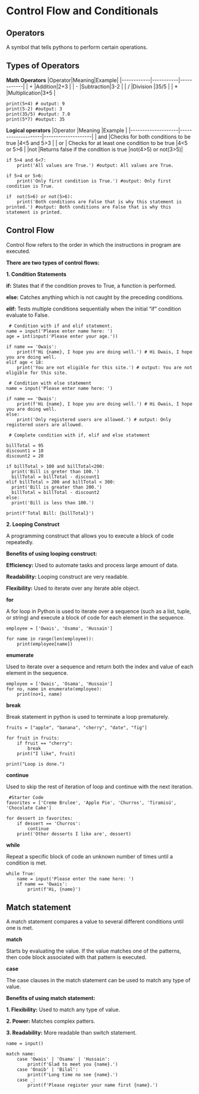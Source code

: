 # Control Flow and Conditionals

## Operators
A symbol that tells pythons to perform certain operations.


## Types of Operators

**Math Operators**
|Operator|Meaning|Example|
|------------|-----------|------------|
| +	     |Addition|2+3        	|
| -	     |Subtraction|3-2	|
| /	     |Division	|35/5	|
| *	     |Multiplication|3*5	|

```
print(5+4) # output: 9
print(5-2) #output: 3
print(35/5) #output: 7.0
print(5*7) #output: 35
```


**Logical operators**
|Operator	|Meaning	|Example	|
|--------------------|--------------------|--------------------|
| and 		|Checks for both conditions to be true		|4<5 and 5>3	|
| or 		| Checks for at least one condition to be true	|4<5 or 5>6	|
|not 		|Returns false if the condition is true		|not(4>5) or not(3>5)|

```
if 5>4 and 6<7:
    print('All values are True.') #output: All values are True.

if 5>4 or 5>6:
    print('Only first condition is True.') #output: Only first condition is True.

if  not(5>6) or not(5>6):
    print('Both conditions are False that is why this statement is printed.') #output: Both conditions are False that is why this statement is printed.
```


## Control Flow
Control flow refers to the order in which the instructions in program are executed.

**There are two types of control flows:**

**1. Condition Statements**

**if:** States that if the condition proves to True, a function is performed.

**else:** Catches anything which is not caught by the preceding conditions.

**elif:** Tests multiple conditions sequentially when the initial “if” condition evaluate to False.

```
 # Condition with if and elif statement.
name = input('Please enter name here: ')
age = int(input('Please enter your age.'))

if name == 'Owais':
    print(f'Hi {name}, I hope you are doing well.') # Hi Owais, I hope you are doing well.
elif age < 18:
    print('You are not eligible for this site.') # output: You are not eligible for this site.

 # Condition with else statement
name = input('Please enter name here: ')

if name == 'Owais':
    print(f'Hi {name}, I hope you are doing well.') # Hi Owais, I hope you are doing well.
else:
    print('Only registered users are allowed.') # output: Only registered users are allowed.
 
 # Complete condition with if, elif and else statement

billTotal = 95
discount1 = 10 
discount2 = 20 

if billTotal > 100 and billTotal<200:
  print('Bill is greter than 100.')
  billTotal = billTotal - discount1
elif billTotal > 200 and billTotal < 300:
  print('Bill is greater than 200.')
  billTotal = billTotal - discount2
else:
  print('Bill is less than 100.')

print(f'Total Bill: {billTotal}')

```


**2. Looping Construct**

A programming construct that allows you to execute a block of code repeatedly.


**Benefits of using looping construct:**


**Efficiency:** Used to automate tasks and process large amount of data.

**Readability:** Looping construct are very readable.

**Flexibility:** Used to iterate over any iterate able object.


**for** 

A for loop in Python is used to iterate over a sequence (such as a list, tuple, or string) and execute a block of code for each element in the sequence.


```
employee = ['Owais', 'Osama', 'Hussain']

for name in range(len(employee)):
    print(employee[name])
```


**enumerate**

Used to iterate over a sequence and return both the index and value of each element in the sequence.
```
employee = ['Owais', 'Osama', 'Hussain']
for no, name in enumerate(employee):
    print(no+1, name)
```


**break** 

Break statement in python is used to terminate a loop prematurely.
```
fruits = ["apple", "banana", "cherry", "date", "fig"]

for fruit in fruits:
    if fruit == "cherry":
        break
    print("I like", fruit)

print("Loop is done.")

```


**continue** 

Used to skip the rest of iteration of loop and continue with the next iteration.
```
 #Starter Code
favorites = ['Creme Brulee', 'Apple Pie', 'Churros', 'Tiramisú', 'Chocolate Cake']

for dessert in favorites:
    if dessert == 'Churros':
        continue
    print('Other desserts I like are', dessert)
```


**while** 

Repeat a specific block of code an unknown number of times until a condition is met.

```
while True:
    name = input('Please enter the name here: ')
    if name == 'Owais':
        print(f'Hi, {name}')
```


## Match statement
A match statement compares a value to several different conditions until one is met.


**match**

Starts by evaluating the value. If the value matches one of the patterns, then code block associated with that pattern is executed.


**case**

The case clauses in the match statement can be used to match any type of value.


**Benefits of using match statement:**

**1. Flexibility:** Used to match any type of value.

**2. Power:** Matches complex patters.

**3. Readability:** More readable than switch statement.

```
name = input()

match name:
    case 'Owais' | 'Osama' | 'Hussain':
        print(f'Glad to meet you {name}.')
    case 'Onaib' | 'Bilal':
        print(f'Long time no see {name}.')
    case _:
        print(f'Please register your name first {name}.')
```

